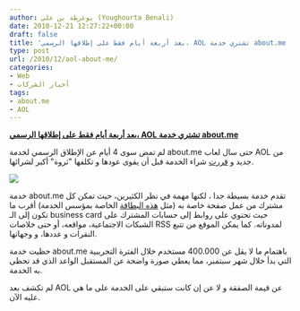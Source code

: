 ```yaml
---
author: يوغرطة بن علي (Youghourta Benali)
date: 2010-12-21 12:27:22+00:00
draft: false
title: 'بعد أربعة أيام فقط على إطلاقها الرسمي، AOL تشتري خدمة about.me '
type: post
url: /2010/12/aol-about-me/
categories:
- Web
- أخبار الشركات
tags:
- about.me
- AOL
---
```


**[بعد أربعة أيام فقط على إطلاقها الرسمي، AOL تشتري خدمة about.me](https://www.it-scoop.com/2010/12/aol-about-me/)**


لم تمض سوى 4 أيام عن الإطلاق الرسمي لخدمة about.me حتى سال لعاب AOL من جديد و [قررت](http://tonyconrad.wordpress.com/2010/12/20/booyah/) شراء الخدمة قبل أن يقوى عودها و تكلفها "ثروة" أكبر لشرائها.

[![](http://tctechcrunch.files.wordpress.com/2010/12/aboutmetony2.png )
](https://www.it-scoop.com/2010/12/aol-about-me/)

خدمة about.me تقدم خدمة بسيطة جدا ، لكنها مهمة في نظر الكثيرين، حيث تمكن كل مشترك من عمل صفحة خاصة به (مثل [هذه البطاقة](http://about.me/tonyconrad) الخاصة بمؤسس الخدمة) أقرب ما تكون إلى الـ business card حيث تحتوي على روابط إلى حسابات المشترك على الشبكات الاجتماعية، مواقعه، أو حتى خلاصات RSS لمدوناته. كما يمكن الموقع من تتبع النقرات و عددها، و وجهاتها.

حظيت خدمة about.me باهتمام ما لا يقل عن 400.000 مستخدم خلال الفترة التجريبية التي بدأ خلال شهر سبتمبر، مما يعطي صورة واضحة عن المستقبل الواعد الذي قد تحظى به الخدمة.

لم تكشف بعد AOL عن قيمة الصفقة و لا عن إن كانت ستبقي على الخدمة على ما هي عليه الآن.
